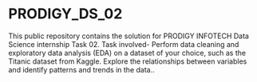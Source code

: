 # PRODIGY_DS_02
This public repository contains the solution for PRODIGY INFOTECH  Data Science internship  Task 02.  Task involved- Perform data cleaning and exploratory data analysis (EDA) on a dataset of your choice, such as the Titanic dataset from Kaggle. Explore the relationships between variables and identify patterns and trends in the data..
